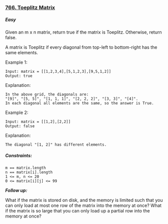 ### [766. Toeplitz Matrix](https://leetcode.com/problems/toeplitz-matrix/)

##### Easy

Given an m x n matrix, return true if the matrix is Toeplitz. Otherwise, return false.

A matrix is Toeplitz if every diagonal from top-left to bottom-right has the same elements.

 

Example 1:
```JS
Input: matrix = [[1,2,3,4],[5,1,2,3],[9,5,1,2]]
Output: true
```

Explanation:
```JS
In the above grid, the diagonals are:
"[9]", "[5, 5]", "[1, 1, 1]", "[2, 2, 2]", "[3, 3]", "[4]".
In each diagonal all elements are the same, so the answer is True.
```



Example 2:
```JS
Input: matrix = [[1,2],[2,2]]
Output: false
```

Explanation:
```JS
The diagonal "[1, 2]" has different elements.
```

##### Constraints:
```JS
m == matrix.length
n == matrix[i].length
1 <= m, n <= 20
0 <= matrix[i][j] <= 99
```

***Follow up:***

What if the matrix is stored on disk, and the memory is limited such that you can only load at most one row of the matrix into the memory at once?
What if the matrix is so large that you can only load up a partial row into the memory at once?